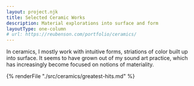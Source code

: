 ```yaml
---
layout: project.njk
title: Selected Ceramic Works
description: Material explorations into surface and form
layoutType: one-column
# url: https://reubenson.com/portfolio/ceramics/
---
```

<!-- Ceramics, for me, privilege doing over thinking, feeling over knowing,  -->

In ceramics, I mostly work with intuitive forms, striations of color built up into surface. It seems to have grown out of my sound art practice, which has increasingly become focused on notions of materiality.

{% renderFile "./src/ceramics/greatest-hits.md" %}

<!-- ... throwing the inside of the pot ... -->

<!-- I think of my ceramics pratice as an extension of my work with sound, in which I had increasingly focused on aspects of form, surface, and color. Looking back, <a href="https://reubenson.com/weaving">Weaving Music</a> project is perhaps the clearest bridge from my sound-based work to ceramics. -->